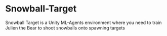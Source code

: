 # Snowball-Target
Snowball Target is a Unity ML-Agents environment where you need to train Julien the Bear to shoot snowballs onto spawning targets
